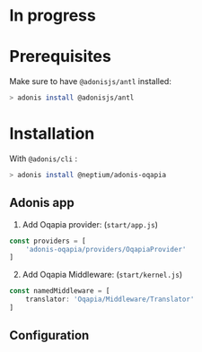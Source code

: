 # In progress

# Prerequisites

Make sure to have `@adonisjs/antl` installed:
```bash
> adonis install @adonisjs/antl
```

# Installation

With `@adonis/cli` :
```bash
> adonis install @neptium/adonis-oqapia
```

## Adonis app

1. Add Oqapia provider: (`start/app.js`)
```js
const providers = [
    'adonis-oqapia/providers/OqapiaProvider'
]
```

2. Add Oqapia Middleware: (`start/kernel.js`)
```js
const namedMiddleware = [
    translator: 'Oqapia/Middleware/Translator'
]
```

## Configuration